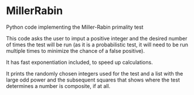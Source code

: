 MillerRabin
===========

Python code implementing the Miller-Rabin primality test


This code asks the user to imput a positive integer and the desired number of times the test will be run (as it is a probabilistic test, it will need to be run multiple times to minimize the chance of a false positive).

It has fast exponentiation included, to speed up calculations.

It prints the randomly chosen integers used for the test and a list with the large odd power and the subsequent squares that shows where the test determines a number is composite, if at all.
